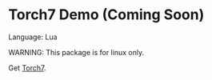 # Torch7 Demo (Coming Soon)

Language: Lua

WARNING: This package is for linux only.

Get [Torch7](http://torch.ch/).
